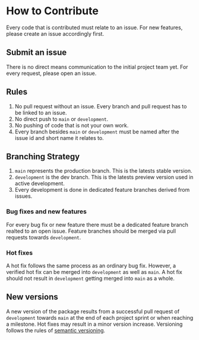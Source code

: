 # How to Contribute

Every code that is contributed must relate to an issue.
For new features, please create an issue accordingly first.

## Submit an issue

There is no direct means communication to the initial project team yet.
For every request, please open an issue.

## Rules

1. No pull request without an issue. Every branch and pull request has to be linked to an issue.
2. No direct push to `main` or `development`.
3. No pushing of code that is not your own work.
4. Every branch besides `main` or `development` must be named after the issue id and short name it relates to.

## Branching Strategy

1. `main` represents the production branch. This is the latests stable version.
2. `development` is the dev branch. This is the latests preview version used in active development.
3. Every development is done in dedicated feature branches derived from issues.

### Bug fixes and new features

For every bug fix or new feature there must be a dedicated feature branch realted to an open issue.
Feature branches should be merged via pull requests towards `development`.

### Hot fixes

A hot fix follows the same process as an ordinary bug fix. However, a verified hot fix can be merged into `development` as well as `main`. A hot fix should not result in `development` getting merged into `main` as a whole.

## New versions

A new version of the package results from a successful pull request of `development` towards `main` at the end of each project sprint or when reaching a milestone. Hot fixes may result in a minor version increase.
Versioning follows the rules of [semantic versioning](https://semver.org/).


